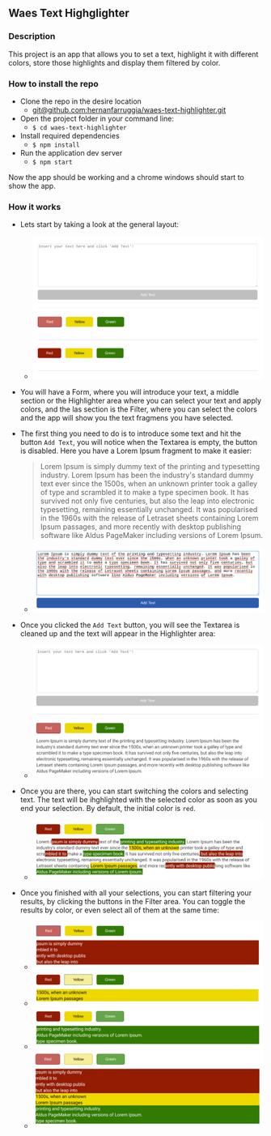 ## Waes Text Highglighter

### Description

This project is an app that allows you to set a text, highlight it with different colors, store those highlights and display them filtered by color.

### How to install the repo

- Clone the repo in the desire location
    - [git@github.com:hernanfarruggia/waes-text-highlighter.git](git@github.com:hernanfarruggia/waes-text-highlighter.git)
- Open the project folder in your command line:
    - `$ cd waes-text-highlighter`
- Install required dependencies
    - `$ npm install`
- Run the application dev server
    - `$ npm start`

Now the app should be working and a chrome windows should start to show the app.

### How it works

- Lets start by taking a look at the general layout:
    - ![General Layout](https://github.com/hernanfarruggia/waes-text-highlighter/blob/master/extras/1.png)
- You will have a Form, where you will introduce your text, a middle section or the Highlighter area where you can select your text and apply colors, and the las section is the Filter, where you can select the colors and the app will show you the text fragmens you have selected.

- The first thing you need to do is to introduce some text and hit the button `Add Text`, you will notice when the Textarea is empty, the button is disabled. Here you have a Lorem Ipsum fragment to make it easier:
    > Lorem Ipsum is simply dummy text of the printing and typesetting industry. Lorem Ipsum has been the industry's standard dummy text ever since the 1500s, when an unknown printer took a galley of type and scrambled it to make a type specimen book. It has survived not only five centuries, but also the leap into electronic typesetting, remaining essentially unchanged. It was popularised in the 1960s with the release of Letraset sheets containing Lorem Ipsum passages, and more recently with desktop publishing software like Aldus PageMaker including versions of Lorem Ipsum.

    - ![Form with text](https://github.com/hernanfarruggia/waes-text-highlighter/blob/master/extras/2.png)

- Once you clicked the `Add Text` button, you will see the Textarea is cleaned up and the text will appear in the Highlighter area:
    - ![Highlighter area with text](https://github.com/hernanfarruggia/waes-text-highlighter/blob/master/extras/3.png)
- Once you are there, you can start switching the colors and selecting text. The text will be ihghlighted with the selected color as soon as you end your selection. By default, the initial color is `red`.
    - ![Selected text](https://github.com/hernanfarruggia/waes-text-highlighter/blob/master/extras/4.png)
- Once you finished with all your selections, you can start filtering your results, by clicking the buttons in the Filter area. You can toggle the results by color, or even select all of them at the same time:
    - ![Ony red results](https://github.com/hernanfarruggia/waes-text-highlighter/blob/master/extras/5.png)
    - ![Ony yellow results](https://github.com/hernanfarruggia/waes-text-highlighter/blob/master/extras/6.png)
    - ![Ony green results](https://github.com/hernanfarruggia/waes-text-highlighter/blob/master/extras/7.png)
    - ![All results](https://github.com/hernanfarruggia/waes-text-highlighter/blob/master/extras/8.png)
